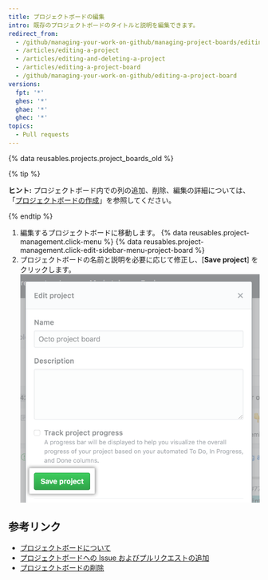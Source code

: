 ```yaml
---
title: プロジェクトボードの編集
intro: 既存のプロジェクトボードのタイトルと説明を編集できます。
redirect_from:
  - /github/managing-your-work-on-github/managing-project-boards/editing-a-project-board
  - /articles/editing-a-project
  - /articles/editing-and-deleting-a-project
  - /articles/editing-a-project-board
  - /github/managing-your-work-on-github/editing-a-project-board
versions:
  fpt: '*'
  ghes: '*'
  ghae: '*'
  ghec: '*'
topics:
  - Pull requests
---
```


{% data reusables.projects.project_boards_old %}

{% tip %}

**ヒント:** プロジェクトボード内での列の追加、削除、編集の詳細については、「[プロジェクトボードの作成](/articles/creating-a-project-board)」を参照してください。

{% endtip %}

1. 編集するプロジェクトボードに移動します。
{% data reusables.project-management.click-menu %}
{% data reusables.project-management.click-edit-sidebar-menu-project-board %}
4. プロジェクトボードの名前と説明を必要に応じて修正し、[**Save project**] をクリックします。 ![プロジェクトボードの名前と説明欄に記入し、[Save project] ボタンをクリックします。](/assets/images/help/projects/edit-project-board-save-button.png)

## 参考リンク

- [プロジェクトボードについて](/articles/about-project-boards)
- [プロジェクトボードへの Issue およびプルリクエストの追加](/articles/adding-issues-and-pull-requests-to-a-project-board)
- [プロジェクトボードの削除](/articles/deleting-a-project-board)

